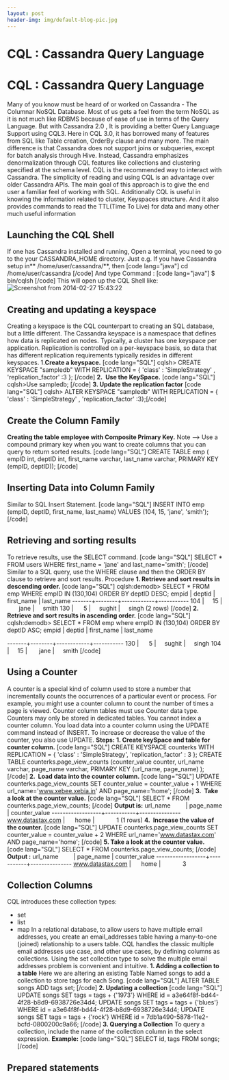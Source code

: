 ```yaml
---
layout: post
header-img: img/default-blog-pic.jpg
---
```


# CQL : Cassandra Query Language

# CQL : Cassandra Query Language

Many of you know must be heard of or worked on Cassandra - The Columnar NoSQL Database. Most of us gets a feel from the term NoSQL as it is not much like RDBMS because of ease of use in terms of the Query Language. But with Cassandra 2.0 , It is providing a better Query Language Support using CQL3. Here in CQL 3.0, it has borrowed many of features from SQL like Table creation, OrderBy clause and many more. The main difference is that Cassandra does not support joins or subqueries, except for batch analysis through Hive. Instead, Cassandra emphasizes denormalization through CQL features like collections and clustering specified at the schema level. CQL is the recommended way to interact with Cassandra. The simplicity of reading and using CQL is an advantage over older Cassandra APIs. The main goal of this approach is to give the end user a familiar feel of working with SQL. Additionally CQL is useful in knowing the information related to cluster, Keyspaces structure. And it also provides commands to read the TTL(Time To Live) for data and many other much useful information 

## Launching the CQL Shell

If one has Cassandra installed and running, Open a terminal, you need to go to the your CASSANDRA_HOME directory. Just e.g. If you have Cassandra setup in** /home/user/cassandra/**, then [code lang="java"] cd /home/user/cassandra [/code] And type Command : [code lang="java"] $ bin/cqlsh [/code] This will open up the CQL Shell like: ![Screenshot from 2014-02-27 15:43:22](/wp-content/uploads/2014/02/Screenshot-from-2014-02-27-154322-300x39.png)

## Creating and updating a keyspace

Creating a keyspace is the CQL counterpart to creating an SQL database, but a little different. The Cassandra keyspace is a namespace that defines how data is replicated on nodes. Typically, a cluster has one keyspace per application. Replication is controlled on a per-keyspace basis, so data that has different replication requirements typically resides in different keyspaces. 1.**Create a keyspace.** [code lang="SQL"] cqlsh> CREATE KEYSPACE "sampledb" WITH REPLICATION = { 'class' : 'SimpleStrategy' , 'replication_factor' :3 }; [/code] **2.  Use the KeySpace.** [code lang="SQL"] cqlsh>Use sampledb; [/code] **3\. Update the replication factor** [code lang="SQL"] cqlsh> ALTER KEYSPACE "sampledb" WITH REPLICATION = { 'class' : 'SimpleStrategy' , 'replication_factor' :3};[/code] 

## Create the Column Family

**Creating the table employee with Composite Primary Key.** Note --> Use a compound primary key when you want to create columns that you can query to return sorted results. [code lang="SQL"] CREATE TABLE emp ( empID int, deptID int, first_name varchar, last_name varchar, PRIMARY KEY (empID, deptID)); [/code] 

## Inserting Data into Column Family

Similar to SQL Insert Statement. [code lang="SQL"] INSERT INTO emp (empID, deptID, first_name, last_name) VALUES (104, 15, 'jane', 'smith');[/code] 

## Retrieving and sorting results

To retrieve results, use the SELECT command. [code lang="SQL"] SELECT * FROM users WHERE first_name = 'jane' and last_name='smith'; [/code] Similar to a SQL query, use the WHERE clause and then the ORDER BY clause to retrieve and sort results. Procedure **1\. Retrieve and sort results in descending order.** [code lang="SQL"] cqlsh:demodb> SELECT * FROM emp WHERE empID IN (130,104) ORDER BY deptID DESC; empid | deptid | first_name | last_name \-------+--------+------------+----------- 104 |     15 |       jane |     smith 130 |      5 |     sughit |     singh (2 rows) [/code] **2\. Retrieve and sort results in ascending order.** [code lang="SQL"] cqlsh:demodb> SELECT * FROM emp where empID IN (130,104) ORDER BY deptID ASC; empid | deptid | first_name | last_name <p>\-------+--------+------------+----------- 130 |      5 |     sughit |     singh 104 |     15 |       jane |     smith [/code] 

## Using a Counter

A counter is a special kind of column used to store a number that incrementally counts the occurrences of a particular event or process. For example, you might use a counter column to count the number of times a page is viewed. Counter column tables must use Counter data type. Counters may only be stored in dedicated tables. You cannot index a counter column. You load data into a counter column using the UPDATE command instead of INSERT. To increase or decrease the value of the counter, you also use UPDATE. **Steps:** **1\. Create keySpace and table for counter column.** [code lang="SQL"] CREATE KEYSPACE counterks WITH REPLICATION = { 'class' : 'SimpleStrategy', 'replication_factor' : 3 }; CREATE TABLE counterks.page_view_counts (counter_value counter, url_name varchar, page_name varchar, PRIMARY KEY (url_name, page_name) ); [/code] **2.  Load data into the counter column.** [code lang="SQL"] UPDATE counterks.page_view_counts SET counter_value = counter_value + 1 WHERE url_name='www.xebee.xebia.in' AND page_name='home'; [/code] **3.  Take a look at the counter value.** [code lang="SQL"] SELECT * FROM counterks.page_view_counts; [/code] **Output is:** url_name         | page_name | counter_value \------------------+-----------+--------------- www.datastax.com |      home |             1 (1 rows) **4.  Increase the value of the counter.** [code lang="SQL"] UPDATE counterks.page_view_counts SET counter_value = counter_value + 2 WHERE url_name='www.datastax.com' AND page_name='home'; [/code] **5\. Take a look at the counter value.** [code lang="SQL"] SELECT * FROM counterks.page_view_counts; [/code] **Output :** url_name         | page_name | counter_value \------------------+-----------+--------------- www.datastax.com |      home |             3 

## Collection Columns

CQL introduces these collection types: 

  * set
  * list
  * map
In a relational database, to allow users to have multiple email addresses, you create an email_addresses table having a many-to-one (joined) relationship to a users table. CQL handles the classic multiple email addresses use case, and other use cases, by defining columns as collections. Using the set collection type to solve the multiple email addresses problem is convenient and intuitive. **1\. Adding a collection to a table** Here we are altering an existing Table Named songs to add a collection to store tags for each Song. [code lang="SQL"] ALTER TABLE songs ADD tags set<text>; [/code] **2\. Updating a collection** [code lang="SQL"] UPDATE songs SET tags = tags + {'1973'} WHERE id = a3e64f8f-bd44-4f28-b8d9-6938726e34d4; UPDATE songs SET tags = tags + {'blues'} WHERE id = a3e64f8f-bd44-4f28-b8d9-6938726e34d4; UPDATE songs SET tags = tags + {'rock'} WHERE id = 7db1a490-5878-11e2-bcfd-0800200c9a66; [/code] **3\. Querying a Collection** To query a collection, include the name of the collection column in the select expression. **Example:** [code lang="SQL"] SELECT id, tags FROM songs; [/code] 

## Prepared statements
